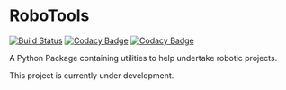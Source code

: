 # RoboTools

[![Build Status](https://github.com/jmount1992/RoboTools/workflows/build/badge.svg?branch=main)](https://github.com/jmount1992/RoboTools/actions?query=workflow%3Abuild)
[![Codacy Badge](https://app.codacy.com/project/badge/Grade/9c502e466ce7402f99b81caf21fe4816)](https://www.codacy.com/gh/jmount1992/RoboTools/dashboard?utm_source=github.com&amp;utm_medium=referral&amp;utm_content=jmount1992/RoboTools&amp;utm_campaign=Badge_Grade)
[![Codacy Badge](https://app.codacy.com/project/badge/Coverage/9c502e466ce7402f99b81caf21fe4816)](https://www.codacy.com/gh/jmount1992/RoboTools/dashboard?utm_source=github.com&utm_medium=referral&utm_content=jmount1992/RoboTools&utm_campaign=Badge_Coverage)

A Python Package containing utilities to help undertake robotic projects.

This project is currently under development.
